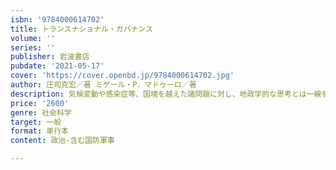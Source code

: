 ```yaml
---
isbn: '9784000614702'
title: トランスナショナル・ガバナンス
volume: ''
series: ''
publisher: 岩波書店
pubdate: '2021-05-17'
cover: 'https://cover.openbd.jp/9784000614702.jpg'
author: 庄司克宏／著 ミゲール・P．マドゥーロ／著
description: 気候変動や感染症等、国境を越えた諸問題に対し、地政学的な思考とは一線を画した解決はいかに可能か。
price: '2600'
genre: 社会科学
target: 一般
format: 単行本
content: 政治-含む国防軍事

---
```

